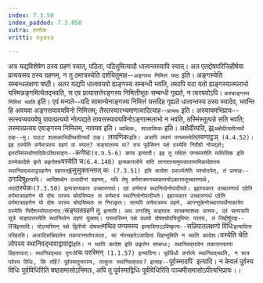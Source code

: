 ```yaml
---
index: 7.3.50
index_padded: 7.3.050
sutra: ठस्येकः
vritti: nyasa

---
```

अत्र यद्यविशेषेण ठस्य ग्रहणं स्यात्, पठिता, पठितुमित्यादौ धात्वन्तस्यापि स्यात्। अत एतद्दोषपरिजिहीर्षया प्रत्ययसय ठस्य ग्रहणम्, न तु ठमात्रस्येति दर्शयितुमाह--`अङ्गस्य निमित्तं यष्ठः` इति। अङ्गस्येति सम्बन्धलक्षणा षष्ठी। अतर यद्यपि धात्ववयवो ह्यङ्गस्य सम्बन्धी भवति, तथापि यदा यतो ह्यङ्गस्यात्मलाभो यस्मिन्नङ्गमित्येतद्भवति, स एव प्रत्यासत्तेरङ्गस्य निमित्तीभूतः सम्बन्धी गृह्यते, न त्वरयवोऽपि। `कश्चाङ्गस्य निमित्तं भवति` इति। एवं मन्यते--यदि सामान्येनाङ्गस्य निमित्तं यत्तदिह गृह्यते धात्वन्तस्य ठस्य स्यादेव, भवन्ति हि अवयवा अङ्गसयावयविनो निमित्तम्; तैस्तस्यारभ्यमाणत्वादित्याह--`प्रत्ययः` इति। अस्यायमभिप्रायः--सत्स्वप्यवयवेषु यावत्प्रत्ययो नोत्पद्यते तावत्तस्यावयविनोऽङ्गात्मलाभो न भवति, तस्मिंस्तूत्पन्ने सति भवति; तस्मात्प्रत्यय एवाङ्गस्य निमित्तम्, नावयव इति। `आक्षिकः, शालाकिकः` इति। अक्षैर्दीव्यति, झ्र्`अक्षैर्दीव्यतीत्यर्थे ठक्--मु। पाठःट शलाकाभिर्दीष्यतीत्यर्थे ठक्। `लावणिकः` इति। अत्रापि लवणं पण्यमस्येति `लवणाट्ठञ्` (4.4.52)।
इह ठस्येति वर्णमात्रस्य ग्रहणं वा स्यात्? सङ्घातस्य वा? तत्र पूर्वस्मिन पक्षे ठस्येति निर्देशो नोपद्यते; इतरस्मिंस्त्वोणादिकेऽतिप्रसङ्गः--`कणेष्ठः` (द.उ.5-6) कण्ठ इत्यादौ। इह तु मथितं पण्यमस्येति माथितिक इति ठस्येकादेशे कृते प्रकृतेश्च `यस्येति च` (6.4.148) इत्यकारलोपे सति तान्ततायामुपजातायामिकादेशस्य स्थानिवद्भावाट्ठग्रहणेन ग्रहणात् `इसुसुक्तान्तात् कः` (7.3.51) इति कादेशः प्रसज्येतेति यश्चोदयेत्, तं प्रत्याह--`ठगादिषु` इत्यादि। आदिशब्देन ठञादीनां ग्रहणम्, यदि तेषु वर्णमात्रमनच्कप्रत्ययोऽकारस्तूच्चारणार्थः, तदा `ठस्येकः` (7.3.50) इत्यत्राप्यकार उच्चारणार्थः। एवं वर्णमात्रं स्थानित्वेनोपादीयते। इहाप्यकार उच्चारणार्थ एवेति वर्णमात्रग्रहणेन यो दोषः परस्य चोदयिष्यतः स वर्णमात्रं स्थानित्वेनोपादीयते। इहाप्यकार उच्चारणार्थ एवेति वर्णमात्रग्रहणेन यो दोषः परस्य चोदयिष्यतः स निराकृतः। सत्यपि वर्णमात्रस्य ग्रहणे, आगन्तुकेनोच्चारणार्थेनाकारेण ठस्येति निर्देशस्योपादानात्। `सङ्घातग्रहणे तु` इत्यादि। अथ ठगादिषु सङ्घातः साच्कष्ठशब्दः प्रत्ययः, एवं सत्यत्रापि सूत्रे सङ्घातस्येति स्थानित्वेन ग्रहणं युक्तम्। यस्त्वस्मिन् पक्षे प्रथमो दोषश्चोदयितुमिष्टः परस्य, तं जिहीर्षुराह--`तत्र` इत्यादि।
योऽप्यस्मिन् पक्षे द्वितीयो दोषस्तं `मथित पण्यमस्य` इत्यादिनाऽऽविष्कृत्य--`सन्निपातलक्षणो विधिः` इत्यादिना परिहरति। अजादिसन्निपातेन तकारान्ततोपजाता, सा नोत्सहतेऽजादित्वं विहन्तुमिति न भवति कादेशः। `यस्येति चेति लोपस्य स्थानिवद्भावाद्वावाद्वा` इति। न भवति कादेश इति प्रकृतेन सम्बन्धः; स्थानिवद्भावेन तकारान्ततया विहतत्वात्। स्थानिवद्भावः पुनः `अचः परस्मिन्` (1.1.57) इत्यादिना। पूर्वविधौ कर्त्तव्ये स्थानिवद्भवति, न चात्र पर्वस्य विधिः, किं तर्हि? पूर्वस्मादुत्तरस्य, तत्कुतः स्थानिवद्भावः? इत्याह--`पूर्वस्मादपि` इत्यादि। न केवलं पूर्वस्य विधिः पूर्वविधिरिति षष्ठसमासोऽभिमतः, अपि तु पूर्वस्माद्विधिः पूर्वविधिरिति पञ्चमीसमासोऽपीत्यभिप्रायः।।